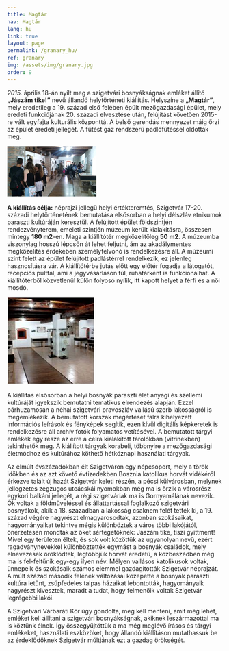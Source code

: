 ```yaml
---
title: Magtár
nav: Magtár
lang: hu
link: true
layout: page
permalink: /granary_hu/
ref: granary
img: /assets/img/granary.jpg
order: 9
---
```


_2015._ április 18-án nyílt meg a szigetvári bosnyákságnak emléket állító __„Jászám tike!”__ nevű állandó helytörténeti kiállítás.
Helyszíne a __„Magtár”__, mely eredetileg a 19. század első felében épült mezőgazdasági épület, mely eredeti funkciójának 20. századi elvesztése után, felújítást követően 2015-re vált egyfajta kulturális központtá. A belső gerendás mennyezet máig őrzi az épület eredeti jellegét. A fűtést gáz rendszerű padlófűtéssel oldották meg.

![Kiállítóterem](/assets/img/7.projekt2_content.jpg)

__A kiállítás célja:__ néprajzi jellegű helyi értékteremtés, Szigetvár 17-20. századi helytörténetének bemutatása elsősorban a helyi délszláv etnikumok paraszti kultúráján keresztül.
A felújított épület földszintjén rendezvényterem, emeleti szintjén múzeum került kialakításra, összesen mintegy __180 m2__-en. Maga a kiállítótér megközelítőleg __50 m2__. A múzeumba viszonylag hosszú lépcsőn át lehet feljutni, ám az akadálymentes megközelítés érdekében személyfelvonó is rendelkezésre áll. A múzeumi szint felett az épület felújított padlástérrel rendelkezik, ez jelenleg hasznosításra vár.
A kiállítótérbe jutás előtt egy előtér fogadja a látogatót, recepciós pulttal, ami a jegyvásárláson túl, ruhatárként is funkcionálhat. A kiállítótérből közvetlenül külön folyosó nyílik, itt kapott helyet a férfi és a női mosdó.

![Folyosó](/assets/img/7.projekt3.jpg)

A kiállítás elsősorban a helyi bosnyák paraszti élet anyagi és szellemi kultúráját igyekszik bemutatni tematikus elrendezés alapján. Ezzel párhuzamosan a néhai szigetvári pravoszláv vallású szerb lakosságról is megemlékezik. A bemutatott korszak megértését falra kihelyezett információs leírások és fényképek segítik, ezen kívül digitális képkeretek is rendelkezésre áll archív fotók folyamatos vetítésével. A bemutatott tárgyi emlékek egy része az erre a célra kialakított tárolókban (vitrinekben) tekinthetők meg.
A kiállított tárgyak korabeli, többnyire a mezőgazdasági életmódhoz és kultúrához köthető hétköznapi használati tárgyak.

Az elmúlt évszázadokban élt Szigetváron egy népcsoport, mely a török időkben és az azt követő évtizedekben Bosznia katolikus horvát vidékéről érkezve talált új hazát Szigetvár keleti részén, a pécsi külvárosban, melynek jellegzetes zegzugos utcácskái nyomokban még ma is őrzik a városrész egykori balkáni jellegét, a régi szigetváriak ma is Gornyamálának nevezik. Ők voltak a földműveléssel és állattartással foglalkozó szigetvári bosnyákok, akik a 18. században a lakosság csaknem felét tették ki, a 19. század végére nagyrészt elmagyarosodtak, azonban szokásaikat, hagyományaikat tekintve mégis különböztek a város többi lakójától, önérzetesen mondták az őket sértegetőknek: Jászám tike, tiszi gyittment! Mivel egy területen éltek, és sok volt közöttük az ugyanolyan nevű, ezért ragadványnevekkel különböztették egymást a bosnyák családok, mely elnevezések öröklődtek, legtöbbjük horvát eredetű, a közbeszédben még ma is fel-feltűnik egy-egy ilyen név. Mélyen vallásos katolikusok voltak, ünnepeik és szokásaik számos elemmel gazdagították Szigetvár néprajzát. A múlt század második felének változásai közepette a bosnyák paraszti kultúra letűnt, zsúpfedeles talpas házaikat lebontották, hagyományaik nagyrészt kivesztek, maradt a tudat, hogy felmenőik voltak Szigetvár legrégebbi lakói.

A Szigetvári Várbaráti Kör úgy gondolta, meg kell menteni, amit még lehet, emléket kell állítani a szigetvári bosnyákságnak, akiknek leszármazottai ma is köztünk élnek. Így összegyűjtöttük a ma még meglévő írásos és tárgyi emlékeket, használati eszközöket, hogy állandó kiállításon mutathassuk be az érdeklődőknek Szigetvár múltjának ezt a gazdag örökségét.
